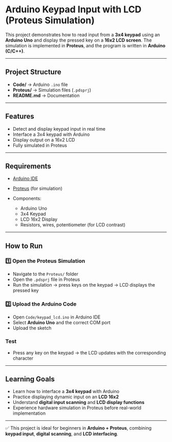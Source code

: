 # Arduino Keypad Input with LCD (Proteus Simulation)

This project demonstrates how to read input from a **3x4 keypad** using an **Arduino Uno** and display the pressed key on a **16x2 LCD screen**.
The simulation is implemented in **Proteus**, and the program is written in **Arduino (C/C++)**.

---

## Project Structure

* **Code/** → Arduino `.ino` file
* **Proteus/** → Simulation files (`.pdsprj`)
* **README.md** → Documentation

---

## Features

* Detect and display keypad input in real time
* Interface a 3x4 keypad with Arduino
* Display output on a 16x2 LCD
* Fully simulated in Proteus

---

## Requirements

* [Arduino IDE](https://www.arduino.cc/en/software)
* [Proteus](https://www.labcenter.com/) (for simulation)
* Components:

  * Arduino Uno
  * 3x4 Keypad
  * LCD 16x2 Display
  * Resistors, wires, potentiometer (for LCD contrast)

---

## How to Run

### 1️⃣ Open the Proteus Simulation

* Navigate to the `Proteus/` folder
* Open the `.pdsprj` file in Proteus
* Run the simulation → press keys on the keypad → LCD displays the pressed key

### 2️⃣ Upload the Arduino Code

* Open `Code/keypad_lcd.ino` in Arduino IDE
* Select **Arduino Uno** and the correct COM port
* Upload the sketch

### Test

* Press any key on the keypad → the LCD updates with the corresponding character

---

## Learning Goals

* Learn how to interface a **3x4 keypad** with Arduino
* Practice displaying dynamic input on an **LCD 16x2**
* Understand **digital input scanning** and **LCD display functions**
* Experience hardware simulation in Proteus before real-world implementation

---

✅ This project is ideal for beginners in **Arduino + Proteus**, combining **keypad input**, **digital scanning**, and **LCD interfacing**.
